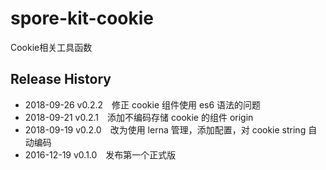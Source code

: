 # spore-kit-cookie

Cookie相关工具函数

## Release History

* 2018-09-26 v0.2.2 修正 cookie 组件使用 es6 语法的问题
* 2018-09-21 v0.2.1 添加不编码存储 cookie 的组件 origin
* 2018-09-19 v0.2.0 改为使用 lerna 管理，添加配置，对 cookie string 自动编码
* 2016-12-19 v0.1.0 发布第一个正式版
